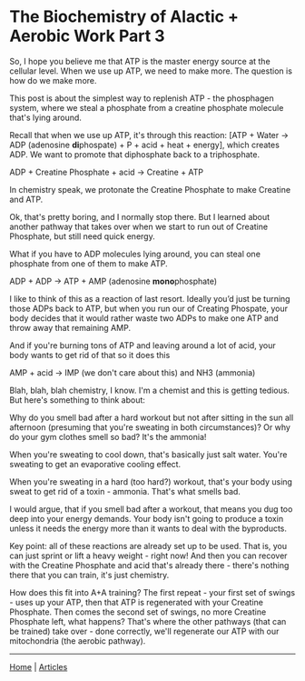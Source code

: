 # The Biochemistry of Alactic + Aerobic Work Part 3

So, I hope you believe me that ATP is the master energy source at the cellular level. When we use up ATP, we need to make more. The question is how do we make more.

This post is about the simplest way to replenish ATP - the phosphagen system, where we steal a phosphate from a creatine phosphate molecule that's lying around.

Recall that when we use up ATP, it's through this reaction: [ATP + Water -> ADP (adenosine **di**phospate) + P + acid + heat + energy], which creates ADP. We want to promote that diphosphate back to a triphosphate.

ADP + Creatine Phosphate + acid -> Creatine + ATP

In chemistry speak, we protonate the Creatine Phosphate to make Creatine and ATP.

Ok, that's pretty boring, and I normally stop there. But I learned about another pathway that takes over when we start to run out of Creatine Phosphate, but still need quick energy.

What if you have to ADP molecules lying around, you can steal one phosphate from one of them to make ATP.

ADP + ADP -> ATP + AMP (adenosine **mono**phosphate)

I like to think of this as a reaction of last resort. Ideally you’d just be turning those ADPs back to ATP, but when you run our of Creating Phospate, your body decides that it would rather waste two ADPs to make one ATP and throw away that remaining AMP.

And if you're burning tons of ATP and leaving around a lot of acid, your body wants to get rid of that so it does this

AMP + acid -> IMP (we don't care about this) and NH3 (ammonia)

Blah, blah, blah chemistry, I know. I'm a chemist and this is getting tedious. But here's something to think about:

Why do you smell bad after a hard workout but not after sitting in the sun all afternoon (presuming that you're sweating in both circumstances)? Or why do your gym clothes smell so bad? It's the ammonia!

When you're sweating to cool down, that's basically just salt water. You're sweating to get an evaporative cooling effect.

When you're sweating in a hard (too hard?) workout, that's your body using sweat to get rid of a toxin - ammonia. That's what smells bad.

I would argue, that if you smell bad after a workout, that means you dug too deep into your energy demands. Your body isn't going to produce a toxin unless it needs the energy more than it wants to deal with the byproducts.

Key point: all of these reactions are already set up to be used. That is, you can just sprint or lift a heavy weight - right now! And then you can recover with the Creatine Phosphate and acid that's already there - there's nothing there that you can train, it's just chemistry.

How does this fit into A+A training? The first repeat - your first set of swings - uses up your ATP, then that ATP is regenerated with your Creatine Phosphate. Then comes the second set of swings, no more Creatine Phosphate left, what happens? That's where the other pathways (that can be trained) take over - done correctly, we'll regenerate our ATP with our mitochondria (the aerobic pathway).

----

[Home](../../index.md) | [Articles](../../articles.md)